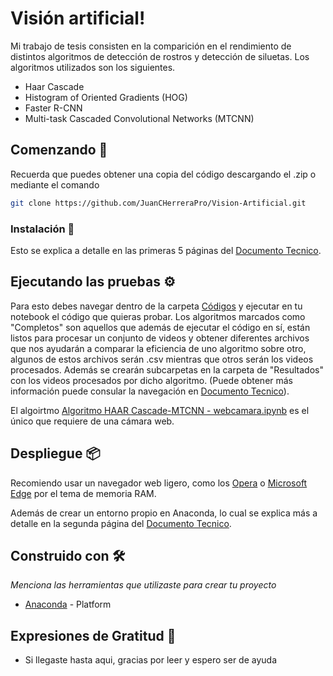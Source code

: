 # Visión artificial! 
Mi trabajo de tesis consisten en la comparición en el rendimiento de distintos algoritmos de detección de rostros y detección de siluetas. 
Los algoritmos utilizados son los siguientes. 
- Haar Cascade
- Histogram of Oriented Gradients (HOG)
- Faster R-CNN
- Multi-task Cascaded Convolutional Networks (MTCNN)

## Comenzando 🚀

Recuerda que puedes obtener una copia del código descargando el .zip o mediante el comando 
```bash
git clone https://github.com/JuanCHerreraPro/Vision-Artificial.git
```

### Instalación 🔧

Esto se explica a detalle en las primeras 5 páginas del [Documento Tecnico](https://github.com/JuanCHerreraPro/Vision-Artificial/blob/main/Documento%20t%C3%A9cnico.pdf). 


## Ejecutando las pruebas ⚙️

Para esto debes navegar dentro de la carpeta [Códigos](https://github.com/JuanCHerreraPro/Vision-Artificial/tree/main/C%C3%B3digos/jupyter) y ejecutar en tu notebook el código que quieras probar.
Los algoritmos marcados como "Completos" son aquellos que además de ejecutar el código en sí, están listos para procesar un conjunto de videos y obtener diferentes archivos que nos ayudarán a comparar la eficiencia de uno algoritmo sobre otro, algunos de estos archivos serán .csv mientras que otros serán los videos procesados. Además se crearán subcarpetas en la carpeta de "Resultados" con los videos procesados por dicho algoritmo. (Puede obtener más información puede consular la navegación en [Documento Tecnico](https://github.com/JuanCHerreraPro/Vision-Artificial/blob/main/Documento%20t%C3%A9cnico.pdf)).

El algoirtmo [Algoritmo HAAR Cascade-MTCNN - webcamara.ipynb](https://github.com/JuanCHerreraPro/Vision-Artificial/blob/main/C%C3%B3digos/jupyter/Algoritmo%20HAAR%20Cascade-MTCNN%20-%20webcamara.ipynb) es el único que requiere de una cámara web. 

## Despliegue 📦

Recomiendo usar un navegador web ligero, como los [Opera](https://www.opera.com/es) o [Microsoft Edge](https://www.microsoft.com/en-us/edge) por el tema de memoria RAM. 

Además de crear un entorno propio en Anaconda, lo cual se explica más a detalle en la segunda página del [Documento Tecnico](https://github.com/JuanCHerreraPro/Vision-Artificial/blob/main/Documento%20t%C3%A9cnico.pdf).

## Construido con 🛠️

_Menciona las herramientas que utilizaste para crear tu proyecto_

* [Anaconda](https://www.anaconda.com/) - Platform 


## Expresiones de Gratitud 🎁

* Si llegaste hasta aqui, gracias por leer y espero ser de ayuda

